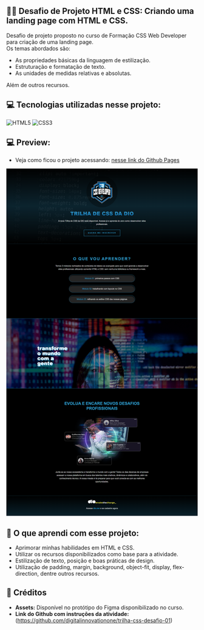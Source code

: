 
## 🏋️‍♂️ Desafio de Projeto HTML e CSS: Criando uma landing page com HTML e CSS.

Desafio de projeto proposto no curso de Formação CSS Web Developer para criação de uma landing page. <br>
Os temas abordados são:<br>  
- As propriedades básicas da linguagem de estilização.
- Estruturação e formatação de texto.
- As unidades de medidas relativas e absolutas.<br>

Além de outros recursos.

## 💻 Tecnologias utilizadas nesse projeto:

<div style="display: inline_block">
  <img alt="HTML5" src="https://img.shields.io/badge/HTML5-E34F26?style=for-the-badge&logo=html5&logoColor=white">
  <img alt="CSS3" src="https://img.shields.io/badge/CSS3-1572B6?style=for-the-badge&logo=css3&logoColor=white">
</div>

## 💻 Preview:
- Veja como ficou o projeto acessando: [nesse link do Github Pages](https://ernandesneponuceno.github.io/Criando-Landing-Page-com-HTML-e-CSS/)
  
![Imagem do Projeto](assets/Trilha-de-CSS-DIO.png)

## 🤔 O que aprendi com esse projeto:
- Aprimorar minhas habilidades em HTML e CSS.
- Utilizar os recursos disponibilizados como base para a atividade.
- Estilização de texto, posição e boas práticas de design.
- Utilização de padding, margin, background, object-fit, display, flex-direction, dentre outros recursos.

## 📌 Créditos
- **Assets:** Disponível no protótipo do Figma disponibilizado no curso.
- **Link do Github com instruções da atividade:**(https://github.com/digitalinnovationone/trilha-css-desafio-01)
